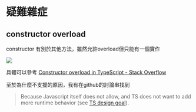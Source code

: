 # 疑難雜症

## constructor overload

constructor 有別於其他方法，雖然允許overload但只能有一個實作

![](https://i.imgur.com/cHe2d8X.png)

具體可以參考 [Constructor overload in TypeScript - Stack Overflow](https://stackoverflow.com/questions/12702548/constructor-overload-in-typescript)

至於為什麼不支援的原因，我有在github的討論串找到

> Because Javascript itself does not allow, and TS does not want to add more runtime behavior (see [TS design goal](https://github.com/Microsoft/TypeScript/wiki/TypeScript-Design-Goals#non-goals)).
